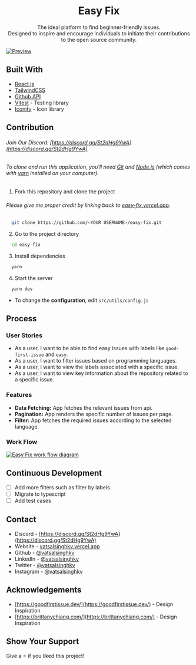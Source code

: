<h1 align="center">
Easy Fix
</h1>

<p align="center">
  The ideal platform to find beginner-friendly issues. <br /> Designed to inspire and encourage individuals to initiate their contributions to the open source community.
</p>

<!-- <p align="center">
  <a href="https://choosealicense.com/licenses/mit/">
    <img src="https://img.shields.io/badge/License-MIT-brightgreen"/ >
  </a>
  <img src="https://img.shields.io/badge/Version-1.3.1-blue"/ >
</p>
 -->

[![Preview](https://user-images.githubusercontent.com/68834718/258658579-017bd2d3-20ab-4fa5-bac4-f67d671a70ea.png)](https://easy-fix.vercel.app/)

## Built With

- [React.js](https://react.dev/)
- [TailwindCSS](https://tailwindcss.com/)
- [Github API](https://docs.github.com/en/rest)
- [Vitest](https://vitest.dev/) - Testing library
- [Iconify](https://icon-sets.iconify.design/) - Icon library

## Contribution

###### Join Our Discord: [https://discord.gg/St2dHg9YwA](https://discord.gg/St2dHg9YwA)

###### To clone and run this application, you'll need [Git](https://git-scm.com) and [Node.js](https://nodejs.org/en/download/) (which comes with [yarn](https://yarnpkg.com) installed on your computer).

1. Fork this repository and clone the project

###### Please give me proper credit by linking back to [easy-fix.vercel.app](https://easy-fix.vercel.app).

```bash
  git clone https://github.com/<YOUR USERNAME>/easy-fix.git
```

2. Go to the project directory

```bash
  cd easy-fix
```

3. Install dependencies

```bash
  yarn
```

4. Start the server

```bash
  yarn dev
```

- To change the **configuration**, edit `src/utils/config.js`

## Process

### User Stories

- As a user, I want to be able to find easy issues with labels like `good-first-issue` and `easy`.
- As a user, I want to filter issues based on programming languages.
- As a user, I want to view the labels associated with a specific issue.
- As a user, I want to view key information about the repository related to a specific issue.

### Features

- **Data Fetching:** App fetches the relevant issues from api.
- **Pagination:** App renders the specific number of issues per page.
- **Filter:** App fetches the required issues according to the selected language.

### Work Flow

[![Easy Fix work flow diagram](https://user-images.githubusercontent.com/68834718/258657790-fd1b7ba5-2171-4b51-b49a-afefaa68b9c5.png)](https://lucid.app/lucidchart/e6e01616-e79e-4819-bc64-a23cbbe53944/edit?viewport_loc=-412%2C-279%2C2727%2C1582%2C0_0&invitationId=inv_f6a6111b-2916-409c-8bb6-53ce6a182e44)

## Continuous Development

- [ ] Add more filters such as filter by labels.
- [ ] Migrate to typescript
- [ ] Add test cases

## Contact

- Discord - [https://discord.gg/St2dHg9YwA](https://discord.gg/St2dHg9YwA)
- Website - [vatsalsinghkv.vercel.app](https://vatsalsinghkv.vercel.app)
- Github - [@vatsalsinghkv](https://github.com/vatsalsinghkv)
- LinkedIn - [@vatsalsinghkv](https://www.linkedin.com/in/vatsalsinghkv/)
- Twitter - [@vatsalsinghkv](https://www.twitter.com/vatsalsinghkv)
- Instagram - [@vatsalsinghkv](https://www.instagram.com/vatsalsinghkv)

## Acknowledgements

- [https://goodfirstissue.dev/](https://goodfirstissue.dev/) - Design Inspiration
- [https://brittanychiang.com/](https://brittanychiang.com/) - Design Inspiration

## Show Your Support

Give a ⭐️ if you liked this project!
